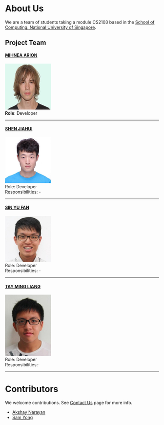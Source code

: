 # About Us

We are a team of students taking a module CS2103 based in the [School of Computing, National University of Singapore](http://www.comp.nus.edu.sg).

## Project Team

#### [MIHNEA ARION]() <br>
<img src="images/MA.jpg" width="150"><br>
**Role**: Developer

-----

#### [SHEN JIAHUI](http://github.com/lejolly)
<img src="images/SJH.jpg" width="150"><br>
Role: Developer <br>
Responsibilities: -

-----

#### [SIN YU FAN](http://github.com/yijinl)
<img src="images/SYF.jpg" width="150"><br>
Role: Developer <br>
Responsibilities: -

-----

#### [TAY MING LIANG](http://github.com/m133225)
<img src="images/TML.jpg" width="150"><br>
Role: Developer <br>
Responsibilities:-

-----

# Contributors

We welcome contributions. See [Contact Us](ContactUs.md) page for more info.

* [Akshay Narayan](https://github.com/se-edu/addressbook-level4/pulls?q=is%3Apr+author%3Aokkhoy)
* [Sam Yong](https://github.com/se-edu/addressbook-level4/pulls?q=is%3Apr+author%3Amauris)